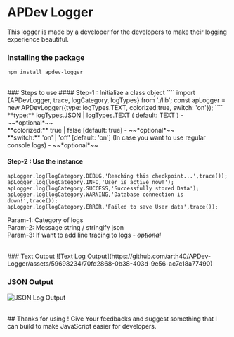 # APDev Logger
This logger is made by a developer for the developers to make their logging experience beautiful.

### Installing the package

    npm install apdev-logger

<br>
### Steps to use
#### Step-1 : Initialize a class object
````
import {APDevLogger, trace, logCategory, logTypes} from  './lib';
const  apLogger  =  new  APDevLogger({type:  logTypes.TEXT,  colorized:true,  switch:  'on'});
````
**type:** logTypes.JSON | logTypes.TEXT ( default: TEXT ) - ~~*optional*~~ <br>
**colorized:** true | false [default: true] - ~~*optional*~~ <br>
**switch:** 'on' | 'off' [default: 'on'] (In case you want to use regular console logs) - ~~*optional*~~ <br>

#### Step-2 : Use the instance
````
apLogger.log(logCategory.DEBUG,'Reaching this checkpoint...',trace());
apLogger.log(logCategory.INFO,'User is active now!');
apLogger.log(logCategory.SUCCESS,'Successfully stored Data');
apLogger.log(logCategory.WARNING,'Database connection is down!',trace());
apLogger.log(logCategory.ERROR,'Failed to save User data',trace());
````
Param-1: Category of logs <br>
Param-2: Message string / stringify json <br>
Param-3: If want to add line tracing to logs - ~~*optional*~~ <br>

<br>
### Text Output
![Text Log Output](https://github.com/arth40/APDev-Logger/assets/59698234/70fd2868-0b38-403d-9e56-ac7c18a77490)

### JSON Output
![JSON Log Output](https://github.com/arth40/APDev-Logger/assets/59698234/4ab07f53-5d3b-4c35-ae94-bb41181f9dc3)

<br>
## Thanks for using !
Give Your feedbacks and suggest something that I can build to make JavaScript easier for developers.
